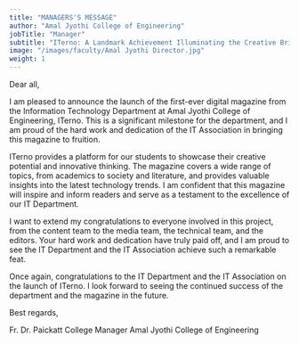 ```yaml
---
title: "MANAGERS'S MESSAGE"
author: "Amal Jyothi College of Engineering"
jobTitle: "Manager"
subtitle: "ITerno: A Landmark Achievement Illuminating the Creative Brilliance and Innovative Spirit of Amal Jyothi College of Engineering, where Dedication and Excellence Radiate."
image: "/images/faculty/Amal Jyothi Director.jpg"
weight: 1
---
```


Dear all,

I am pleased to announce the launch of the first-ever digital magazine from the Information Technology Department at Amal Jyothi College of Engineering, ITerno. This is a significant milestone for the department, and I am proud of the hard work and dedication of the IT Association in bringing this magazine to fruition.

ITerno provides a platform for our students to showcase their creative potential and innovative thinking. The magazine covers a wide range of topics, from academics to society and literature, and provides valuable insights into the latest technology trends. I am confident that this magazine will inspire and inform readers and serve as a testament to the excellence of our IT Department.

I want to extend my congratulations to everyone involved in this project, from the content team to the media team, the technical team, and the editors. Your hard work and dedication have truly paid off, and I am proud to see the IT Department and the IT Association achieve such a remarkable feat.

Once again, congratulations to the IT Department and the IT Association on the launch of ITerno. I look forward to seeing the continued success of the department and the magazine in the future.

Best regards,

Fr. Dr. Paickatt
College Manager
Amal Jyothi College of Engineering
